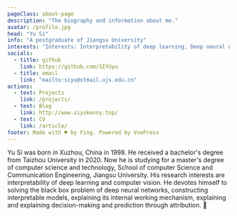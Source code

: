 ```yaml
---
pageClass: about-page
description: "The biography and information about me."
avatar: /profile.jpg
head: "Yu Si"
info: "A postgraduate of Jiangsu University"
interests: "Interests: Interpretability of deep learning, Deep neural networks and Artificial Intelligence."
socials:
  - title: github
    link: https://github.com/SIYUyu
  - title: email
    link: "mailto:siyu@stmail.ujs.edu.cn"
actions:
  - text: Projects
    link: /projects/
  - text: Blog
    link: http://www.siyukenny.top/
  - text: CV
    link: /article/
footer: Made with ♥ by Fing. Powered by VuePress
---
```


<AboutCard :frontmatter="$page.frontmatter" >

Yu Si was born in Xuzhou, China in 1998. He received a bachelor's degree from Taizhou University in 2020. Now he is studying for a master's degree of computer science and technology, School of computer Science and Communication Engineering, Jiangsu University. His research interests are interpretability of deep learning and computer vision. He devotes himself to solving the black box problem of deep neural networks, constructing interpretable models, explaining its internal working mechanism, explaining and explaining decision-making and prediction through attribution. :dizzy:

</AboutCard>

<style lang="stylus">

.theme-container.about-page .page
  background-color #e6ecf0
  min-height calc(100vh)
  
  .last-updated
    display none

</style>
